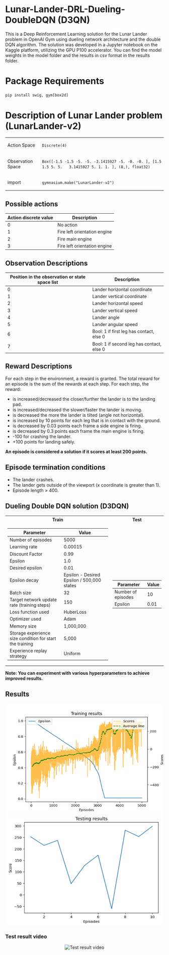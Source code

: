 # Lunar-Lander-DRL-Dueling-DoubleDQN (D3QN)
This is a Deep Reinforcement Learning solution for the Lunar Lander problem in OpenAI Gym using dueling network architecture and the double DQN algorithm. The solution was developed in a Jupyter notebook on the Kaggle platform, utilizing the GPU P100 accelerator. You can find the model weights in the model folder and the results in csv format in the results folder.
# Package Requirements 
```python
pip install swig, gym[box2d]
```
# Description of Lunar Lander problem (LunarLander-v2)

<table class="docutils align-default">
  <tbody>
    <tr class="row-even"><td><p>Action Space</p></td>
    <td><p><code class="docutils literal notranslate"><span class="pre">Discrete(4)</span></code></p></td>
    </tr>
    <tr class="row-odd"><td><p>Observation Space</p></td>
    <td><p><code class="docutils literal notranslate"><span class="pre">Box([-1.5</span> <span class="pre">-1.5</span> <span class="pre">-5.</span> <span class="pre">-5.</span> <span class="pre">-3.1415927</span> <span   class="pre">-5.</span> <span class="pre">-0.</span> <span class="pre">-0.</span> <span class="pre">],</span> <span class="pre">[1.5</span> <span class="pre">1.5</span> <span class="pre">5.</span> <span class="pre">5.</span>   <span class="pre">3.1415927</span> <span class="pre">5.</span> <span class="pre">1.</span> <span class="pre">1.</span> <span class="pre">],</span> <span class="pre">(8,),</span> <span class="pre">float32)</span></code></p></td>
    </tr>
    <tr class="row-even"><td><p>import</p></td>
    <td><p><code class="docutils literal notranslate"><span class="pre">gymnasium.make("LunarLander-v2")</span></code></p></td>
    </tr>
  </tbody>
</table>

## Possible actions
<table>
  <thead>
    <tr>
      <th>Action discrete value</th>
      <th>Description</th>
    </tr>
  </thead>
  <tbody>
    <tr>
      <td>0</td>
      <td>No action</td>        
    </tr>    
    <tr>
      <td>1</td>
      <td>Fire left orientation engine</td>        
    </tr>
    <tr>
      <td>2</td>
      <td>Fire main engine</td>        
    </tr>    
    <tr>
      <td>3</td>
      <td>Fire left orientation engine</td>        
    </tr>
  </tbody>
</table>

## Observation Descriptions

|Position in the observation or state space list|Description|
|--|--|
| 0 | Lander horizontal coordinate |
| 1 | Lander vertical coordinate |
| 2 | Lander horizontal speed |
| 3 | Lander vertical speed |
| 4 | Lander angle |
| 5 | Lander angular speed |
| 6 | Bool: 1 if first leg has contact, else 0 |
| 7 | Bool: 1 if second leg has contact, else 0 |

## Reward Descriptions
For each step in the environment, a reward is granted. The total reward for an episode is the sum of the rewards at each step.
For each step, the reward:
- is increased/decreased the closer/further the lander is to the landing pad.
- is increased/decreased the slower/faster the lander is moving.
- is decreased the more the lander is tilted (angle not horizontal).
- is increased by 10 points for each leg that is in contact with the ground.
- is decreased by 0.03 points each frame a side engine is firing.
- is decreased by 0.3 points each frame the main engine is firing.
- -100 for crashing the lander.
- +100 points for landing safely.

<b>An episode is considered a solution if it scores at least 200 points.</b>

## Episode termination conditions
- The lander crashes.
- The lander gets outside of the viewport (x coordinate is greater than 1).
- Episode length > 400.

## Dueling Double DQN solution (D3DQN)

<table>
<tr><th> Train </th><th> Test </th></tr>
<tr><td>

| Parameter | Value |
|--|--|
| Number of episodes | 5000 |
| Learning rate  | 0.00015 |
| Discount Factor | 0.99 |
| Epsilon | 1.0 |
| Desired epsilon | 0.01 |
| Epsilon decay | Epsilon - Desired Epsilon / 500,000 states |
| Batch size | 32 |
| Target network update rate (training steps) | 150 |
| Loss function used | HuberLoss |
| Optimizer used | Adam |
| Memory size | 1,000,000 |
| Storage experience size condition for start the training| 5,000 |
| Experience replay strategy | Uniform |

</td><td>

| Parameter | Value |
|--|--|
| Number of episodes | 10 |
| Epsilon | 0.01 |

</td></tr> </table>

**Note: You can experiment with various hyperparameters to achieve improved results.**

## Results

<div align="center">   
  <img src="results/LunarLander-D3DQN-Adam-HuberLoss-lr00015.png" width="500" height="350" />
  <img src="results/test_results.png" width="500" height="350"/>
</div>

### Test result video
<p align="center">
  <img src="https://github.com/EnriqManComp/Lunar-Lander-DRL-D3DQN/blob/master/show_landing.gif" alt="Test result video">
</p>



